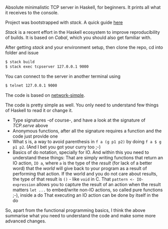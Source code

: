 Absolute minimalistic TCP server in Haskell, for beginners. It prints all what it receives to the console.

Project was bootstrapped with _stack_. A quick guide [here](http://seanhess.github.io/2015/08/04/practical-haskell-getting-started.html)

_Stack_ is a recent effort in the Haskell ecosystem to improve reproducibility of builds. It is
based on _Cabal_, which you should also get familiar with.

After getting _stack_ and your environment setup, then clone the repo, cd into folder and issue

```bash
$ stack build
$ stack exec tcpserver 127.0.0.1 9000
```

You can connect to the server in another terminal using

```bash
$ telnet 127.0.0.1 9000
```

The code is based on [network-simple](https://hackage.haskell.org/package/network-simple-0.4.0.4/docs/Network-Simple-TCP.html#g:3).

The code is pretty simple as well. You only need to understand few things of Haskell to read it or change it.
* Type signatures -of course-, and have a look at the signature of _TCP.serve_ above
* Anonymous functions, after all the signature requires a function and the code just provide one
* What `$` is, a way to avoid parenthesis in `f a (g p1 p2)` by doing `f a $ g p1 p2`. (And I bet you got your curry too ;-)
* Basics of do notation, specially for IO. And within this you need to understand these things:
    That are simply writing functions that return an IO action, `IO a`, where `a` is the type of the _result_ (for lack of a better word) that the _world_ will give back to your program as a result of performing that action.
    If the world and you do not care about results, the type of that result is `()` - like `void` in C.
    That `pattern <- IO-expression` allows you to capture the result of an action when the result matters
    `let ...` to embed/write non-IO actions, so called pure functions ;-), inside a do
    That executing an IO action can be done by itself in the do

So, apart from the functional programming basics, I think the above summarise what you need to understand the code and make some more advanced changes.


